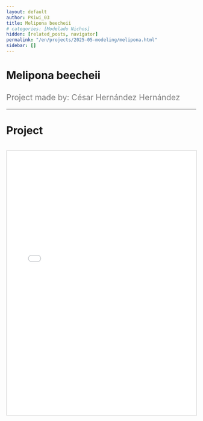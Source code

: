 ```yaml
---
layout: default
author: PKiwi_03
title: Melipona beecheii
# categories: [Modelado Nichos]
hidden: [related_posts, navigator]
permalink: "/en/projects/2025-05-modeling/melipona.html"
sidebar: []
---
```


# Melipona beecheii

<h2 style="color: gray; font-weight: normal;">
Project made by: César Hernández Hernández
</h2>

---

# Project
<br>

<iframe 
    src="/assets/pdf/2024-10-r/2025-06-modeling/cesar_hernandez.pdf" 
    width="100%" 
    height="700" 
    style="border: 1px solid #ccc;"
></iframe>